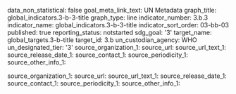 data_non_statistical: false
goal_meta_link_text: UN Metadata
graph_title: global_indicators.3-b-3-title
graph_type: line
indicator_number: 3.b.3
indicator_name: global_indicators.3-b-3-title
indicator_sort_order: 03-bb-03
published: true
reporting_status: notstarted
sdg_goal: '3'
target_name: global_targets.3-b-title
target_id: 3.b
un_custodian_agency: WHO
un_designated_tier: '3'
source_organization_1: 
source_url: 
source_url_text_1: 
source_release_date_1: 
source_contact_1: 
source_periodicity_1: 
source_other_info_1: 

source_organization_1: 
source_url: 
source_url_text_1: 
source_release_date_1: 
source_contact_1: 
source_periodicity_1: 
source_other_info_1: 
